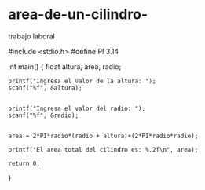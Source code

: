 # area-de-un-cilindro-
trabajo laboral


#include <stdio.h>
#define PI 3.14


int main() {
    float altura, area, radio;

    printf("Ingresa el valor de la altura: ");
    scanf("%f", &altura);


    printf("Ingresa el valor del radio: ");
    scanf("%f", &radio);
   
   
    area = 2*PI*radio*(radio + altura)+(2*PI*radio*radio);
    
    printf("El area total del cilindro es: %.2f\n", area);

    return 0;

   
}
